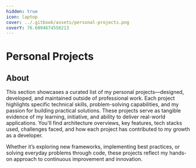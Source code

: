 ```yaml
---
hidden: true
icon: laptop
cover: ../.gitbook/assets/personal-projects.png
coverY: 76.6094674556213
---
```


# Personal Projects

## About

This section showcases a curated list of my personal projects—designed, developed, and maintained outside of professional work. Each project highlights specific technical skills, problem-solving capabilities, and my passion for building practical solutions. These projects serve as tangible evidence of my learning, initiative, and ability to deliver real-world applications. You'll find architecture overviews, key features, tech stacks used, challenges faced, and how each project has contributed to my growth as a developer.

Whether it’s exploring new frameworks, implementing best practices, or solving everyday problems through code, these projects reflect my hands-on approach to continuous improvement and innovation.
